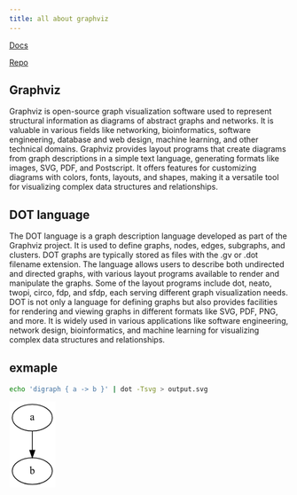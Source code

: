 ```yaml
---
title: all about graphviz
---
```


[Docs](https://graphviz.org/)

[Repo](https://gitlab.com/graphviz/graphviz)

## Graphviz

Graphviz is open-source graph visualization software used to represent structural information as diagrams of abstract graphs and networks. It is valuable in various fields like networking, bioinformatics, software engineering, database and web design, machine learning, and other technical domains. Graphviz provides layout programs that create diagrams from graph descriptions in a simple text language, generating formats like images, SVG, PDF, and Postscript. It offers features for customizing diagrams with colors, fonts, layouts, and shapes, making it a versatile tool for visualizing complex data structures and relationships.

## DOT language

The DOT language is a graph description language developed as part of the Graphviz project. It is used to define graphs, nodes, edges, subgraphs, and clusters. DOT graphs are typically stored as files with the .gv or .dot filename extension. The language allows users to describe both undirected and directed graphs, with various layout programs available to render and manipulate the graphs. Some of the layout programs include dot, neato, twopi, circo, fdp, and sfdp, each serving different graph visualization needs. DOT is not only a language for defining graphs but also provides facilities for rendering and viewing graphs in different formats like SVG, PDF, PNG, and more. It is widely used in various applications like software engineering, network design, bioinformatics, and machine learning for visualizing complex data structures and relationships.

## exmaple

```bash
echo 'digraph { a -> b }' | dot -Tsvg > output.svg
```

![output.svg](image.png)
